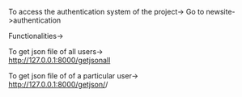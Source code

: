 To access the authentication system of the project->
Go to newsite->authentication

Functionalities->
  
  To get json file of all users->    
    http://127.0.0.1:8000/getjsonall
  
  To get json file of of a particular user->    
    http://127.0.0.1:8000/getjson/<id>/
    
